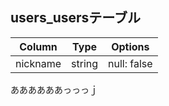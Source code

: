 ## users_usersテーブル

|Column|Type|Options|
|------|----|-------|
|nickname|string|null: false|


ああああああっっっｊ